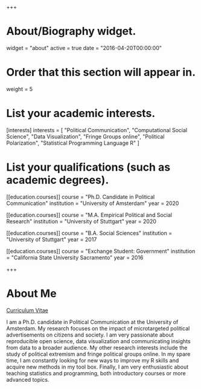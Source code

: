 +++
# About/Biography widget.
widget = "about"
active = true
date = "2016-04-20T00:00:00"

# Order that this section will appear in.
weight = 5

# List your academic interests.
[interests]
  interests = [
    "Political Communication",
    "Computational Social Science",
    "Data Visualization",
    "Fringe Groups online",
    "Political Polarization",
    "Statistical Programming Language R"
  ]

# List your qualifications (such as academic degrees).
[[education.courses]]
  course = "Ph.D. Candidate in Political Communication"
  institution = "University of Amsterdam"
  year = 2020

[[education.courses]]
  course = "M.A. Empirical Political and Social Research"
  institution = "University of Stuttgart"
  year = 2020

[[education.courses]]
  course = "B.A. Social Sciences"
  institution = "University of Stuttgart"
  year = 2017
 
[[education.courses]]
  course = "Exchange Student: Government"
  institution = "California State University Sacramento"
  year = 2016
 
+++

# About Me

<a href="docs/VottaFabio_CV.pdf">Curriculum Vitae</a>

I am a Ph.D. candidate in Political Communication at the University of Amsterdam. My research focuses on the impact of microtargeted political advertisements on citizens and society. I am very passionate about reproducible open science, data visualization and communicating insights from data to a broader audience. My other research interests include the study of political extremism and fringe political groups online. In my spare time, I am constantly looking for new ways to improve my R skills and acquire new methods in my tool box. Finally, I am very enthusiastic about teaching statistics and programming, both introductory courses or more advanced topics.
